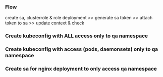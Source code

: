 ### Flow
create sa, clusterrole & role deployment >> generate sa token >> attach token to sa >> update context & check

### Create kubeconfig with ALL access only to qa namespace

### Create kubeconfig with access (pods, daemonsets) only to qa namespace

### Create sa for nginx deployment to only access qa namespace